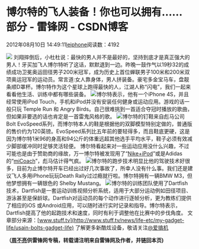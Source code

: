 
# 博尔特的飞人装备！你也可以拥有……部分 - 雷锋网 - CSDN博客


2012年08月10日 14:49:11[leiphone](https://me.csdn.net/leiphone)阅读数：4192


![](http://www.leiphone.com/wp-content/uploads/2012/08/tou000.jpg)
刘翔摔倒后，小杜杜说：最快的男人并不是最好的，坚持到底才是真正强大的男人！牙买加飞人博尔特听了这话，默默退到一边。昨晚一鼓作气以19秒32的成绩成功卫冕奥运田径男子200米冠军，成为历史上首位蝉联男子100米和200米双项奥运冠军的运动员。常言道:女人靠身体，男人拼装备。豪宅多金宝马车，盘靓条顺D罩杯。博尔特作为这个星球上跑得最快的人，江湖人称“闪电”，我们一起来看看他生活、训练中都有哪些装备。
![](http://www.leiphone.com/wp-content/uploads/2012/08/888881.jpg)博尔特表示，他有一个iPhone
 4S，并且经常使用iPod Touch，手机和iPod并没有安装任何健身或运动应用。游戏的话一般只玩 Temple Run 和 Angry Birds。自己很难挑到一首适合夺冠时播放的歌曲，但如果非要选的话也肯定是一首雷鬼风格的歌。
![](http://www.leiphone.com/wp-content/uploads/2012/08/bolt2.png)博尔特的钉鞋来自彪马公司Bolt
 EvoSpeed系列，而博尔特本人的鞋是根据他的双脚模型特别定做的，普通版的售价约为120英镑。EvoSpeed系列比五年前的要轻得多，而且鞋底更硬，这是因为博尔特1米96的身高和94公斤的体重远超其他选手平均水平，鞋子必须有效减少脚部缓冲同时足够灵活轻便。
博尔特看起来对一些运动应用没什么兴趣，不过可能也是由于赞助商的缘故，万一博尔特被发现用了“[Nike+iPod](http://www.leiphone.com/0625-running-apps.html)”或是Adidas的“[miCoach](http://itunes.apple.com/cn/app/micoach/id383809424?mt=8)”，彪马估计得气疯。
![](http://www.leiphone.com/wp-content/uploads/2012/08/b3.jpg)博尔特的跑步技术明显比他的驾驶技术好很多，目前为止博尔特开车已经出过好几次事故了，所幸人没有什么事。我们还是建议飞人多用iPhone玩玩Death
 Rally过过瘾就行啦。博尔特拥有一辆BMW M3，但他梦想拥有一辆银色的 Shelby Mustang。
![](http://www.leiphone.com/wp-content/uploads/2012/08/bo1.png)博尔特的训练团队使用了Dartfish技术，Dartfish是一套运动训练视频分析系统，适用于大部分运动例如田径项目、游泳甚至是保龄球。Dartfish对运动员的每个动作进行逐帧分析，更为教练们提供了相应的iOS
 或Android应用，可以随时进行实时记录和指导。博尔特表示，Dartfish提高了他的起跑技术和速度，同时有利于调整他在比赛中的步伐角度。
文章部分来源：[www.stuff.tv](http://www.stuff.tv/news/life-etc/my-gadget-life/usain-bolts-gadget-life)
了解更多新酷炫设备，敬请关注[@爱搞机](http://weibo.com/u/2708473010)

**（****[周不亮](http://www.leiphone.com/author/%E5%91%A8%E4%B8%8D%E4%BA%AE)****供****雷锋网****专稿，转载请注明来自雷锋网及作者，并链回本页)**

